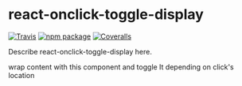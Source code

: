# react-onclick-toggle-display

[![Travis][build-badge]][build]
[![npm package][npm-badge]][npm]
[![Coveralls][coveralls-badge]][coveralls]

Describe react-onclick-toggle-display here.

[build-badge]: https://img.shields.io/travis/user/repo/master.png?style=flat-square
[build]: https://travis-ci.org/user/repo

[npm-badge]: https://img.shields.io/npm/v/npm-package.png?style=flat-square
[npm]: https://www.npmjs.org/package/npm-package

[coveralls-badge]: https://img.shields.io/coveralls/user/repo/master.png?style=flat-square
[coveralls]: https://coveralls.io/github/user/repo


wrap content with this component and toggle It depending on click's location
